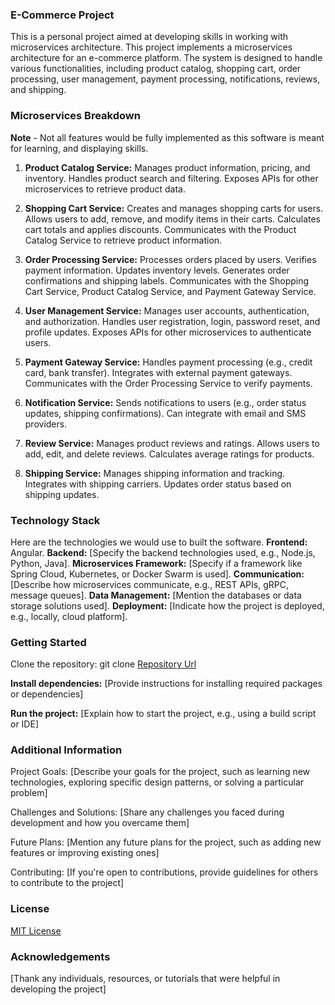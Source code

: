 ### E-Commerce Project

This is a personal project aimed at developing skills in working with microservices architecture. This project implements a microservices architecture for an e-commerce platform. The system is designed to handle various functionalities, including product catalog, shopping cart, order processing, user management, payment processing, notifications, reviews, and shipping.

### Microservices Breakdown

**Note** - Not all features would be fully implemented as this software is meant for learning, and displaying skills.

1. **Product Catalog Service:**
    Manages product information, pricing, and inventory.
    Handles product search and filtering.
    Exposes APIs for other microservices to retrieve product data.

2. **Shopping Cart Service:**
    Creates and manages shopping carts for users.
    Allows users to add, remove, and modify items in their carts.
    Calculates cart totals and applies discounts.
    Communicates with the Product Catalog Service to retrieve product information.

3. **Order Processing Service:**
    Processes orders placed by users.
    Verifies payment information.
    Updates inventory levels.
    Generates order confirmations and shipping labels.
    Communicates with the Shopping Cart Service, Product Catalog Service, and Payment Gateway Service.

4. **User Management Service:**
    Manages user accounts, authentication, and authorization.
    Handles user registration, login, password reset, and profile updates.
    Exposes APIs for other microservices to authenticate users.

5. **Payment Gateway Service:**
    Handles payment processing (e.g., credit card, bank transfer).
    Integrates with external payment gateways.
    Communicates with the Order Processing Service to verify payments.

6. **Notification Service:**
    Sends notifications to users (e.g., order status updates, shipping confirmations).
    Can integrate with email and SMS providers.

7. **Review Service:**
    Manages product reviews and ratings.
    Allows users to add, edit, and delete reviews.
    Calculates average ratings for products.

8. **Shipping Service:**
    Manages shipping information and tracking.
    Integrates with shipping carriers.
    Updates order status based on shipping updates.

### Technology Stack
Here are the technologies we would use to built the software.
**Frontend:** Angular.
**Backend:** [Specify the backend technologies used, e.g., Node.js, Python, Java].
**Microservices Framework:** [Specify if a framework like Spring Cloud, Kubernetes, or Docker Swarm is used].
**Communication:** [Describe how microservices communicate, e.g., REST APIs, gRPC, message queues].
**Data Management:** [Mention the databases or data storage solutions used].
**Deployment:** [Indicate how the project is deployed, e.g., locally, cloud platform].

### Getting Started

Clone the repository: git clone [Repository Url](https://github.com/nshalomdestiny/E-commerce-project.git)

**Install dependencies:** [Provide instructions for installing required packages or dependencies]

**Run the project:** [Explain how to start the project, e.g., using a build script or IDE]

### Additional Information

Project Goals: [Describe your goals for the project, such as learning new technologies, exploring specific design patterns, or solving a particular problem]

Challenges and Solutions: [Share any challenges you faced during development and how you overcame them]

Future Plans: [Mention any future plans for the project, such as adding new features or improving existing ones]

Contributing: [If you're open to contributions, provide guidelines for others to contribute to the project]

### License

[MIT License](https://opensource.org/license/mit)

### Acknowledgements

[Thank any individuals, resources, or tutorials that were helpful in developing the project]